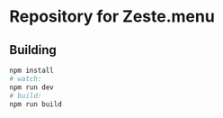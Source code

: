# Repository for Zeste.menu

## Building

``` bash
npm install
# watch:
npm run dev
# build:
npm run build
```
